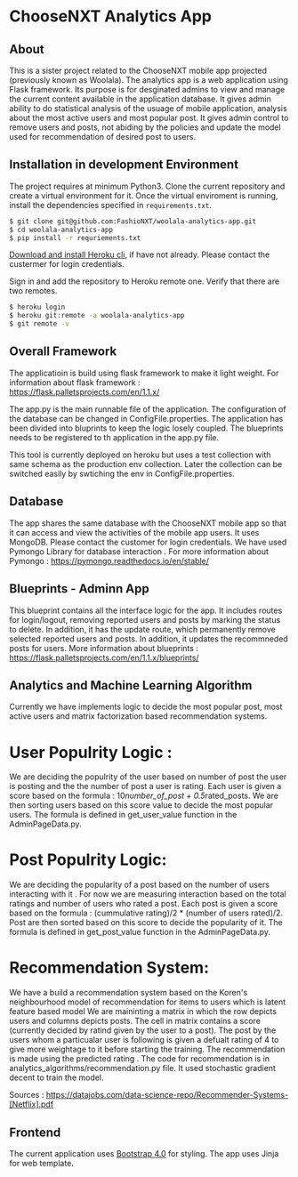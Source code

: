 # ChooseNXT Analytics App 

## About 
This is a sister project related to the ChooseNXT mobile app projected (previously known as Woolala). The analytics app is a web application using Flask framework. Its purpose is for desginated admins to view and manage the current content available in the application database. It gives admin ability to do statistical analysis of the usuage of mobile application, analysis about the most active users and most popular post. It gives admin control to remove users and posts, not abiding by the policies and update the model used for recommendation of desired post to users.


## Installation in development Environment
The project requires at minimum Python3. Clone the current repository and create a virtual environment for it. Once the virtual enviroment is running, install the dependencies specified in `requirements.txt`. 
``` bash 
$ git clone git@github.com:FashioNXT/woolala-analytics-app.git
$ cd woolala-analytics-app
$ pip install -r requriements.txt
```

[Download and install Heroku cli](https://devcenter.heroku.com/articles/heroku-cli#download-and-install. ), if have not already. 
Please contact the custermer for login credentials. 

Sign in and add the repository to Heroku remote one. Verify that there are two remotes. 
```bash 
$ heroku login 
$ heroku git:remote -a woolala-analytics-app
$ git remote -v 
```

## Overall Framework
The applicatioin is build using flask framework to make it light weight. For information about flask framework : https://flask.palletsprojects.com/en/1.1.x/

The app.py is the main runnable file of the application. The configuration of the database can be changed in ConfigFile.properties. The application has been divided into bluprints to keep the logic losely coupled. The blueprints needs to be registered to th application in the app.py file.

This tool is currently deployed on heroku but uses a test collection with same schema as the production env collection. Later the collection can be switched easily by swtiching the env in ConfigFile.properties. 


## Database 
The app shares the same database with the ChooseNXT mobile app so that it can access and view the activities of the mobile app users. It uses MongoDB. Please contact the customer for login credentials. We have used Pymongo Library for database interaction . For more information about Pymongo : https://pymongo.readthedocs.io/en/stable/


## Blueprints - Adminn App
This blueprint contains all the interface logic for the app. It includes routes for login/logout, removing reported users and posts by marking the status to delete. In addition, it has the update route, which permanently remove selected reported users and posts. In addition, it updates the recommneded posts for users. 
More information about blueprints : https://flask.palletsprojects.com/en/1.1.x/blueprints/



## Analytics and Machine Learning Algorithm 
Currently we have implements logic to decide the most popular post, most active users and matrix factorization based recommendation systems.
# User Populrity Logic :
We are deciding the populrity of the user based on number of post the user is posting and the the number of post a user is rating. Each user is given a score based on the formula : 10*number_of_post + 0.5*rated_posts. We are then sorting users based on this score value to decide the most popular users. The formula is defined in get_user_value function in the AdminPageData.py. 

# Post Populrity Logic:
We are deciding the popularity of a post based on the number of users interacting with it . For now we are measuring interaction based on the total ratings and number of users who rated a post.
Each post is given a score based on the formula : (cummulative rating)/2 * (number of users rated)/2. Post are then sorted based on this score to decide the popularity of it.
The formula is defined in get_post_value function in the AdminPageData.py. 

# Recommendation System:
We have a build a recommendation system based on the Koren's neighbourhood model of recommendation for items to users which is latent feature based model 
We are maininting a matrix in which the row depicts users and columns depicts posts. The cell in matrix contains a score (currently decided by ratind given by the user to a post). The post by the users whom a particualar user is following is given a defualt rating of 4 to give more weightage to it before starting the training. The recommendation is made using the predicted rating . The code for recommendation is in analytics_algorithms/recommendation.py file. It used stochastic gradient decent to train the model.


Sources : https://datajobs.com/data-science-repo/Recommender-Systems-[Netflix].pdf


## Frontend 
The current application uses [Bootstrap 4.0](https://getbootstrap.com/docs/4.0/getting-started/introduction/) for styling. The app uses Jinja for web template. 

